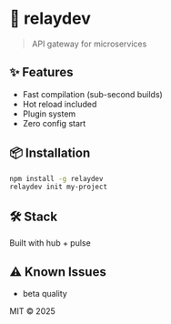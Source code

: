 # 🚀 relaydev

> API gateway for microservices

## ✨ Features

- Fast compilation (sub-second builds)
- Hot reload included
- Plugin system
- Zero config start

## 📦 Installation

```bash
npm install -g relaydev
relaydev init my-project
```

## 🛠️ Stack

Built with hub + pulse

## ⚠️ Known Issues

- beta quality

MIT © 2025
